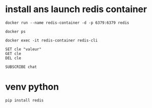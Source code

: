 # install ans launch redis container
`docker run --name redis-container -d -p 6379:6379 redis`

`docker ps`

`docker exec -it redis-container redis-cli`

```
SET cle "valeur"
GET cle
DEL cle

SUBSCRIBE chat
```

# venv python
`pip install redis`


